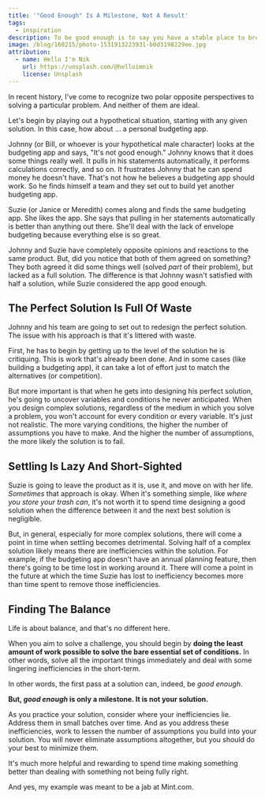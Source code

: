 ```yaml
---
title: '"Good Enough" Is A Milestone, Not A Result'
tags:
  - inspiration
description: To be good enough is to say you have a stable place to break. It is not the full solution.
image: /blog/160215/photo-1531913223931-b0d3198229ee.jpg
attribution:
  - name: Hello I'm Nik
    url: https://unsplash.com/@helloimnik
    license: Unsplash
---
```


In recent history, I've come to recognize two polar opposite perspectives to solving a particular problem. And neither of them are ideal.

Let's begin by playing out a hypothetical situation, starting with any given solution. In this case, how about ... a personal budgeting app.

Johnny (or Bill, or whoever is your hypothetical male character) looks at the budgeting app and says, "It's not good enough." Johnny knows that it does some things really well. It pulls in his statements automatically, it performs calculations correctly, and so on. It frustrates Johnny that he can spend money he doesn't have. That's not how he believes a budgeting app should work. So he finds himself a team and they set out to build yet another budgeting app.

Suzie (or Janice or Meredith) comes along and finds the same budgeting app. She likes the app. She says that pulling in her statements automatically is better than anything out there. She'll deal with the lack of envelope budgeting because everything else is so great.

Johnny and Suzie have completely opposite opinions and reactions to the same product. But, did you notice that both of them agreed on something? They both agreed it did some things well (solved _part_ of their problem), but lacked as a full solution. The difference is that Johnny wasn't satisfied with half a solution, while Suzie considered the app good enough.

## The Perfect Solution Is Full Of Waste

Johnny and his team are going to set out to redesign the perfect solution. The issue with his approach is that it's littered with waste.

First, he has to begin by getting up to the level of the solution he is critiquing. This is work that's already been done. And in some cases (like building a budgeting app), it can take a lot of effort just to match the alternatives (or competition).

But more important is that when he gets into designing his perfect solution, he's going to uncover variables and conditions he never anticipated. When you design complex solutions, regardless of the medium in which you solve a problem, you won't account for every condition or every variable. It's just not realistic. The more varying conditions, the higher the number of assumptions you have to make. And the higher the number of assumptions, the more likely the solution is to fail.

## Settling Is Lazy And Short-Sighted

Suzie is going to leave the product as it is, use it, and move on with her life. _Sometimes_ that approach is okay. When it's something simple, like _where you store your trash can_, it's not worth it to spend time designing a good solution when the difference between it and the next best solution is negligible.

But, in general, especially for more complex solutions, there will come a point in time when settling becomes detrimental. Solving half of a complex solution likely means there are inefficiencies within the solution. For example, if the budgeting app doesn't have an annual planning feature, then there's going to be time lost in working around it. There will come a point in the future at which the time Suzie has lost to inefficiency becomes more than time spent to remove those inefficiencies.

## Finding The Balance

Life is about balance, and that's no different here.

When you aim to solve a challenge, you should begin by **doing the least amount of work possible to solve the bare essential set of conditions.** In other words, solve all the important things immediately and deal with some lingering inefficiencies in the short-term.

In other words, the first pass at a solution can, indeed, be _good enough_.

**But, _good enough_ is only a milestone. It is not your solution.**

As you practice your solution, consider where your inefficiencies lie. Address them in small batches over time. And as you address these inefficiencies, work to lessen the number of assumptions you build into your solution. You will never eliminate assumptions altogether, but you should do your best to minimize them.

It's much more helpful and rewarding to spend time making something better than dealing with something not being fully right.

And yes, my example was meant to be a jab at Mint.com.
